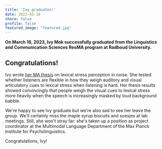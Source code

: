```yaml
---
title: 'Ivy graduates!'
date: 2023-03-16
share: false
profile: false
featured_image: "featured.jpg"
---
```


**On March 16, 2023, Ivy Mok successfully graduated from the Linguistics and Communication Sciences ResMA program at Radboud University.**

<!--more-->

## Congratulations!

Ivy wrote [her MA thesis](https://theses.ubn.ru.nl/handle/123456789/14258) on lexical stress perception in noise. She tested whether listeners are flexible in how they weigh auditory and visual articulatory cues to lexical stress when listening is hard. Her thesis results showed convincingly that people weigh the visual cues to lexical stress more heavily when the speech is increasingly masked by loud background babble.

We're happy to see Ivy graduate but we're also sad to see her leave the group. We'll certainly miss the maple syrup biscuits and soesjes at lab meetings. Still, she won't stray far: she's taken up a position as project coordinator at the Multimodal Language Department of the Max Planck Institute for Psycholinguistics.

Congratulations, Ivy!
